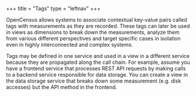 +++
title = "Tags"
type = "leftnav"
+++

OpenCensus allows systems to associate contextual key-value pairs called tags with measurements as they are recorded. These tags can later be used in views as dimensions to break down the measurements, analyze them from various different perspectives and target specific cases in isolation even in highly interconnected and complex systems.  

Tags may be defined in one service and used in a view in a different service because they are propagated along the call chain. For example, assume you have a frontend service that processes REST API requests by making calls to a backend service responsible for data storage. You can create a view in the data storage service that breaks down some measurement (e.g. disk accesses) but the API method in the frontend.  
